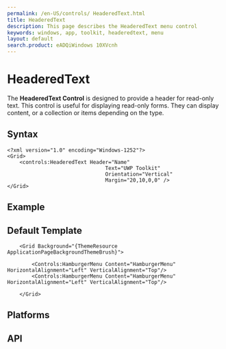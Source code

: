 ```yaml
---
permalink: /en-US/controls/ HeaderedText.html
title: HeaderedText
description: This page describes the HeaderedText menu control
keywords: windows, app, toolkit, headeredtext, menu
layout: default
search.product: eADQiWindows 10XVcnh
---
```


# HeaderedText
The **HeaderedText Control** is designed to provide a header for read-only text. This control is useful for displaying read-only forms. They can display content, or a collection or items depending on the type. 

## Syntax
```xaml
<?xml version="1.0" encoding="Windows-1252"?>
<Grid>
	<controls:HeaderedText Header="Name" 
                                Text="UWP Toolkit" 
                                Orientation="Vertical"
								Margin="20,10,0,0" />
</Grid>
   ```
 
## Example


## Default Template
```xaml
    <Grid Background="{ThemeResource ApplicationPageBackgroundThemeBrush}">

        <Controls:HamburgerMenu Content="HamburgerMenu" HorizontalAlignment="Left" VerticalAlignment="Top"/>
        <Controls:HamburgerMenu Content="HamburgerMenu" HorizontalAlignment="Left" VerticalAlignment="Top"/>

    </Grid>
```

## Platforms

## API
